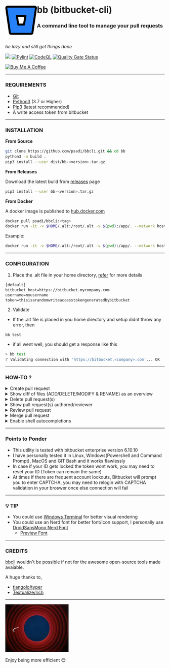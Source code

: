 <div id="texts" style="white-space:nowrap;">
     <img height="100" width="100" src="./img/bb.png"  align="left"/>
     <h1>bb (bitbucket-cli) </h1>
     <h3>A command line tool to manage your pull requests</h3>
     </br>
</div>

<p><i>be lazy and still get things done</i></p>

![](https://img.shields.io/badge/license-MIT-green.svg?style=flat)
[![Pylint](https://github.com/psadi/bbcli/actions/workflows/pylint.yml/badge.svg)](https://github.com/psadi/bbcli/actions/workflows/pylint.yml)
[![CodeQL](https://github.com/psadi/bbcli/actions/workflows/codeql.yml/badge.svg)](https://github.com/psadi/bbcli/actions/workflows/codeql.yml)
[![Quality Gate Status](https://sonarcloud.io/api/project_badges/measure?project=psadi_bbcli&metric=alert_status)](https://sonarcloud.io/summary/new_code?id=psadi_bbcli)



<a href="https://www.buymeacoffee.com/addy3494" target="_blank"><img src="https://www.buymeacoffee.com/assets/img/custom_images/orange_img.png" alt="Buy Me A Coffee" style="height: 22px !important;width: 100px !important;" ></a>

---

###  REQUIREMENTS

* [Git](https://git-scm.com/downloads)
* [Python3](https://www.python.org/downloads/) (3.7 or Higher)
* [Pip3]( https://pypi.org/project/pip/) (latest recommended)
* A write access token from bitbucket

---

###  INSTALLATION

<b>From Source</b>

```sh
git clone https://github.com/psadi/bbcli.git && cd bb
python3 -m build .
pip3 install --user dist/bb-<version>.tar.gz
```

<b>From Releases</b>

Download the latest build from [releases](https://github.com/psadi/bbcli/releases) page

```sh
pip3 install --user bb-<version>.tar.gz
```

<b>From Docker</b>

A docker image is published to [hub.docker.com](https://hub.docker.com/r/psadi/bbcli)

```sh
docker pull psadi/bbcli:<tag>
docker run -it -v $HOME/.alt:/root/.alt -v $(pwd):/app/. --network host psadi/bbcli [OPTIONS] COMMAND [ARGS]
```

Example:
```sh
docker run -it -v $HOME/.alt:/root/.alt -v $(pwd):/app/. --network host psadi/bbcli create --target master
```

---

###  CONFIGURATION

1. Place the .alt file in your home directory, [refer](.alt) for more details

```text
[default]
bitbucket_host=https://bitbucket.mycompany.com
username=myusername
token=thisisarandomwriteaccesstokengeneratedbybitbucket
```

2. Validate

* If the .alt file is placed in you home directory and setup didnt throw any error, then

```sh
bb test
```

* if all went well, you should get a response like this

```sh
> bb test
⠏ Validating connection with 'https://bitbucket.<company>.com'... OK
```
---

###  HOW-TO ?

<details>
  <summary>Create pull request</summary>

|Command|Action|
|-|-|
|`bb create --target master`|creates pull request and asks for confirmation|
|`bb create --target master --yes`|creates pull request without prompt|

</details>


<details>
  <summary>Show diff of files (ADD/DELETE/MODIFY & RENAME) as an overview</summary>

|Command|Action|
|-|-|
|`bb create --target master --yes --diff`|creates pull request without prompt and shows diff from the PR raised|
|`bb delete --id 1 --yes --diff`|deletes pull request without prompt and shows diff befoew PR is deleted|
|`bb diff --id 1`|shows diff for the given pull request id|


</details>

<details>
  <summary>Delete pull request(s)</summary>

|Command|Action|
|-|-|
|`bb delete --id 1`|deletes the given  pull request number with confirmation prompt|
|`bb delete --id 1 --yes`|deletes the given  pull request number without prompt|
|`bb delete --id 1,2,3`|deletes multiple pull requests|

</details>

<details>
  <summary>Show pull request(s) authored/reviewer</summary>

|Command|Action|
|-|-|
|`bb show`|show pull requests in current repository [Default]|
|`bb show --author`|show pull requests authored in current repository|
|`bb show --author --all`|show pull requests authored in all repositories|
|`bb show --reviewer`|show pull requests that you are a reviewer in current repository|
|`bb show --reviewer --all`|show pull requests that you are a reviewer in all repositories|

</details>

<details>
  <summary>Review pull request</summary>

|Command|Action|
|-|-|
|`bb review --id 1 --action approve`|marks the pull request as <span style="background-color:#00875a;color:white">**APPROVED**</span>|
|`bb review --id 1 --action unapprove`|marks the pull request as <span style="background-color:#de350b;color:white">**UNAPPROVED**</span>|
|`bb review --id 1 --action needs_work`|marks the pull request as <span style="background-color:#ffab00;color:white">**NEEDS WORK**</span>|

</details>


<details>
  <summary>Merge pull request</summary>

|Command|Action|
|-|-|
|`bb merge --id 1`|Validates pull request merge conditions and prompts for merge|
|`bb merge --id 1 --rebase`|adds optional rebase [Default: False]|
|`bb merge --id 1 --delete-source-branch`|deletes source branch after merge, [Default: False], If false will prompt for deletion|

</details>

<details>
  <summary>Enable shell autocompletions</summary>

* bb is equipped with shell auto completions, To enable it,

|Command|Action|
|-|-|
|`bb --install-completion`|Install completion for the current shell (One time setup)|
|`bb  --show-completion`|Show completion for the current shell, to copy it or customize the installation.|


</details>

---

###  Points to Ponder

* This utility is tested with bitbucket enterprise version 6.10.10
* I have personally tested it in Linux, Windows(Powershell and Command Prompt), MacOS and GIT Bash and it works flawlessly
* In case if your ID gets locked the token wont work, you may need to reset your ID (Token can remain the same)
* At times if there are frequent account lockouts, Bitbucket will prompt you to enter CAPTCHA, you may need to relogin with CAPTCHA validation in your broswer once else connection will fail

---

###  💡 TIP

* You could use [Windows Terminal](https://github.com/Microsoft/Terminal) for better visual rendering
* You could use an Nerd font for better font/icon support, I personally use [DroidSansMono Nerd Font](https://github.com/ryanoasis/nerd-fonts/releases/download/v2.1.0/DroidSansMono.zip)
  * [Preview Font](https://www.programmingfonts.org/#droid-sans)

---

###  CREDITS

[bbcli](https://github.com/psadi/bbcli) wouldn't be possible if not for the awesome open-source tools made avaiable.

A huge thanks to,

* [tiangolo/typer](https://github.com/tiangolo/typer)
* [Textualize/rich](https://github.com/Textualize/rich)


---

<p align="left"><img height="150" width="200" src="./img/thatsall.gif">

Enjoy being more efficient 😊

